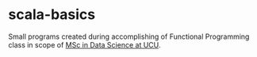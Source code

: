 # scala-basics
Small programs created during accomplishing of Functional Programming class in scope of [MSc in Data Science at UCU](https://csds.ucu.edu.ua/).
